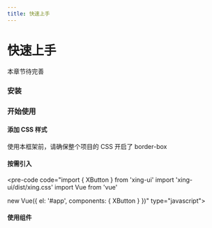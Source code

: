 ```yaml
---
title: 快速上手
---
```


# 快速上手
本章节待完善

### 安装

<pre-code code="npm install xing-ui " type="sh"></pre-code>

### 开始使用
#### 添加 CSS 样式
使用本框架前，请确保整个项目的 CSS 开启了 border-box

<pre-code code="*,*::before,*::after { box-sizing: border-box; }" type="css"></pre-code>

#### 按需引入

<pre-code code="import { XButton } from 'xing-ui'
import 'xing-ui/dist/xing.css'
import Vue from 'vue'
                 
new Vue({
  el: '#app',
  components: {
    XButton
  }
})"
   type="javascript"></pre-code>

#### 使用组件

<pre-code code="<x-button>欢迎使用Xing-UI</x-button>"></pre-code>
